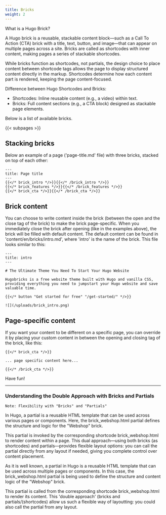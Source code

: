 ```yaml
---
title: Bricks
weight: 2
---
```


What is a Hugo Brick?

A Hugo brick is a reusable, stackable content block—such as a Call To Action (CTA) brick with a title, text, button, and image—that can appear on multiple pages across a site. Bricks are called as shortcodes with inner content, making pages a series of stackable shortcodes.

While bricks function as shortcodes, not partials, the design choice to place content between shortcode tags allows the page to display structured content directly in the markup. Shortcodes determine how each content part is rendered, keeping the page content-focused.

Difference between Hugo Shortcodes and Bricks:

- Shortcodes: Inline reusable content (e.g., a video) within text.
- Bricks: Full content sections (e.g., a CTA block) designed as stackable page elements.

Below is a list of available bricks.

{{< subpages >}}

## Stacking bricks

Below an example of a page ('page-title.md' file) with three bricks, stacked on top of each other:

```
---
title: Page title
---
{{</* brick_intro */>}}{{</* /brick_intro */>}}
{{</* brick_features */>}}{{</* /brick_features */>}}
{{</* brick_cta */>}}{{</* /brick_cta */>}}
```
<!--{{< brick_intro >}}{{< /brick_intro >}}-->
<!--{{< brick_features >}}{{< /brick_features >}}-->

## Brick content

You can choose to write content inside the brick (between the open and the close tag of the brick) to make the brick page-specific. When you immediately close the brick after opening (like in the examples above), the brick will be filled with default content. The default content can be found in 'content/en/bricks/intro.md', where 'intro' is the name of the brick. This file looks similar to this:

```
---
title: intro
---

# The Ultimate Theme You Need To Start Your Hugo Website

Hugobricks is a free website theme built with Hugo and vanilla CSS, providing everything you need to jumpstart your Hugo website and save valuable time.

{{</* button "Get started for free" "/get-started/" */>}}

![](/uploads/brick_intro.png)
```

## Page-specific content

If you want your content to be different on a specific page, you can override it by placing your custom content in between the opening and closing tag of the brick, like this:

```
{{</* brick_cta */>}}

... page specific content here...

{{</* /brick_cta */>}}
```





Have fun!

---


### Understanding the Double Approach with Bricks and Partials

    Note: Flexibility with "Bricks" and "Partials"

In Hugo, a partial is a reusable HTML template that can be used across various pages or components. Here, the brick_webshop.html partial defines the structure and logic for the "Webshop" brick.

This partial is invoked by the corresponding shortcode brick_webshop.html to render content within a page. This dual approach—using both bricks (as shortcodes) and partials—provides flexible layout options: you can call the partial directly from any layout if needed, giving you complete control over content placement.

As it is well known, a partial in Hugo is a reusable HTML template that can be used across multiple pages or components. In this case, the brick_webshop.html partial is being used to define the structure and content logic of the "Webshop" brick.

This partial is called from the corresponding shortcode brick_webshop.html to render its content. This 'double approach' (bricks and partials/(shortcodes) allow us such a flexible
way of layoutting: you could also call the partial from any layout.
